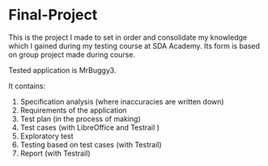 # Final-Project
This is the project I made to set in order and consolidate my knowledge which I gained during my testing course at SDA Academy. Its form is based on group project made during course.

Tested application is MrBuggy3.

It contains:

1. Specification analysis (where inaccuracies are written down)
2. Requirements of the application
3. Test plan (in the process of making)
4. Test cases (with LibreOffice and Testrail )
5. Exploratory test 
6. Testing based on test cases (with Testrail)
7. Report (with Testrail)
